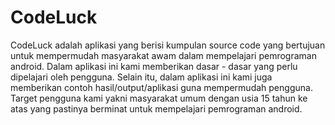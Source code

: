 # CodeLuck

CodeLuck adalah aplikasi yang berisi kumpulan source code yang bertujuan untuk mempermudah masyarakat awam
dalam mempelajari pemrograman android. Dalam aplikasi ini kami memberikan dasar - dasar yang perlu dipelajari
oleh pengguna. Selain itu, dalam aplikasi ini kami juga memberikan contoh hasil/output/aplikasi guna
mempermudah pengguna. Target pengguna kami yakni masyarakat umum dengan usia 15 tahun ke atas yang pastinya
berminat untuk mempelajari pemrograman android.
